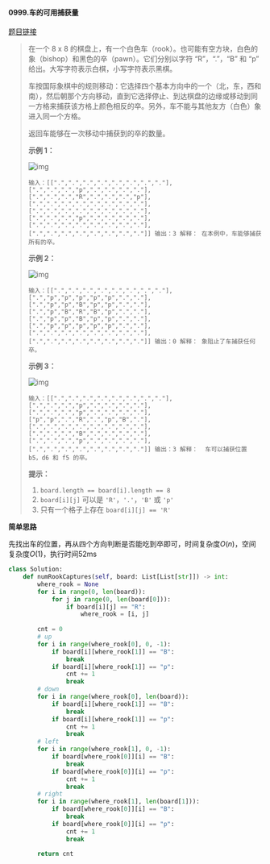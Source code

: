 #### 0999.车的可用捕获量

[题目链接](https://leetcode-cn.com/problems/available-captures-for-rook)

> 在一个 8 x 8 的棋盘上，有一个白色车（rook）。也可能有空方块，白色的象（bishop）和黑色的卒（pawn）。它们分别以字符 “R”，“.”，“B” 和 “p” 给出。大写字符表示白棋，小写字符表示黑棋。
>
> 车按国际象棋中的规则移动：它选择四个基本方向中的一个（北，东，西和南），然后朝那个方向移动，直到它选择停止、到达棋盘的边缘或移动到同一方格来捕获该方格上颜色相反的卒。另外，车不能与其他友方（白色）象进入同一个方格。
>
> 返回车能够在一次移动中捕获到的卒的数量。
>  
>
> **示例 1：**
>
> ![img](https://assets.leetcode-cn.com/aliyun-lc-upload/uploads/2019/02/23/1253_example_1_improved.PNG)
>
> `
> 输入：[[".",".",".",".",".",".",".","."],[".",".",".","p",".",".",".","."],[".",".",".","R",".",".",".","p"],[".",".",".",".",".",".",".","."],[".",".",".",".",".",".",".","."],[".",".",".","p",".",".",".","."],[".",".",".",".",".",".",".","."],[".",".",".",".",".",".",".","."]]
> 输出：3
> 解释：
> 在本例中，车能够捕获所有的卒。
> `
>
> **示例 2：**
>
> ![img](https://assets.leetcode-cn.com/aliyun-lc-upload/uploads/2019/02/23/1253_example_2_improved.PNG)
>
> `
> 输入：[[".",".",".",".",".",".",".","."],[".","p","p","p","p","p",".","."],[".","p","p","B","p","p",".","."],[".","p","B","R","B","p",".","."],[".","p","p","B","p","p",".","."],[".","p","p","p","p","p",".","."],[".",".",".",".",".",".",".","."],[".",".",".",".",".",".",".","."]]
> 输出：0
> 解释：
> 象阻止了车捕获任何卒。
> `
>
> **示例 3：**
>
> ![img](https://assets.leetcode-cn.com/aliyun-lc-upload/uploads/2019/02/23/1253_example_3_improved.PNG)
>
> `
> 输入：[[".",".",".",".",".",".",".","."],[".",".",".","p",".",".",".","."],[".",".",".","p",".",".",".","."],["p","p",".","R",".","p","B","."],[".",".",".",".",".",".",".","."],[".",".",".","B",".",".",".","."],[".",".",".","p",".",".",".","."],[".",".",".",".",".",".",".","."]]
> 输出：3
> 解释： 
> 车可以捕获位置 b5，d6 和 f5 的卒。
> `
>
>  
>
> **提示：**
>
> 1. `board.length == board[i].length == 8`
> 2. `board[i][j]` 可以是 `'R'`，`'.'`，`'B'` 或 `'p'`
> 3. 只有一个格子上存在 `board[i][j] == 'R'`

**简单思路**

先找出车的位置，再从四个方向判断是否能吃到卒即可，时间复杂度$O(n)$，空间复杂度$O(1)$，执行时间52ms

```python
class Solution:
    def numRookCaptures(self, board: List[List[str]]) -> int:
        where_rook = None
        for i in range(0, len(board)):
            for j in range(0, len(board[0])):
                if board[i][j] == "R":
                    where_rook = [i, j]
        
        cnt = 0
        # up
        for i in range(where_rook[0], 0, -1):
            if board[i][where_rook[1]] == "B":
                break
            if board[i][where_rook[1]] == "p":
                cnt += 1
                break
        # down
        for i in range(where_rook[0], len(board)):
            if board[i][where_rook[1]] == "B":
                break
            if board[i][where_rook[1]] == "p":
                cnt += 1
                break
        # left
        for i in range(where_rook[1], 0, -1):
            if board[where_rook[0]][i] == "B":
                break
            if board[where_rook[0]][i] == "p":
                cnt += 1
                break
        # right
        for i in range(where_rook[1], len(board[1])):
            if board[where_rook[0]][i] == "B":
                break
            if board[where_rook[0]][i] == "p":
                cnt += 1
                break
        
        return cnt
```

